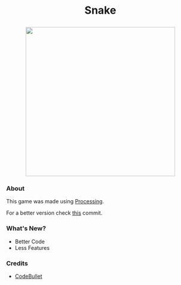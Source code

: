 # <p align="center">Snake</p>

<p align="center">
  <img width="400" src="https://i.postimg.cc/QCNzqSFy/Capturecc.png">
</p>

### About  

This game was made using [Processing](https://processing.org).

For a better version check [this](https://github.com/StamateValentin/Snake/tree/bbe170a4b3724c383e54d3d8ce658954a3101daa) commit.

### What's New?
* Better Code
* Less Features

### Credits
 * [CodeBullet](https://www.youtube.com/channel/UC0e3QhIYukixgh5VVpKHH9Q)
